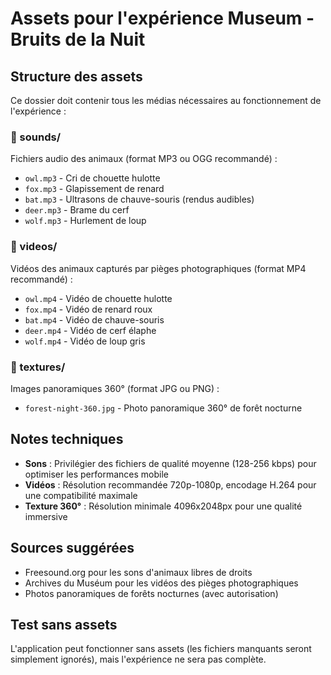 # Assets pour l'expérience Museum - Bruits de la Nuit

## Structure des assets

Ce dossier doit contenir tous les médias nécessaires au fonctionnement de l'expérience :

### 📁 sounds/
Fichiers audio des animaux (format MP3 ou OGG recommandé) :
- `owl.mp3` - Cri de chouette hulotte
- `fox.mp3` - Glapissement de renard
- `bat.mp3` - Ultrasons de chauve-souris (rendus audibles)
- `deer.mp3` - Brame du cerf
- `wolf.mp3` - Hurlement de loup

### 📁 videos/
Vidéos des animaux capturés par pièges photographiques (format MP4 recommandé) :
- `owl.mp4` - Vidéo de chouette hulotte
- `fox.mp4` - Vidéo de renard roux
- `bat.mp4` - Vidéo de chauve-souris
- `deer.mp4` - Vidéo de cerf élaphe
- `wolf.mp4` - Vidéo de loup gris

### 📁 textures/
Images panoramiques 360° (format JPG ou PNG) :
- `forest-night-360.jpg` - Photo panoramique 360° de forêt nocturne

## Notes techniques

- **Sons** : Privilégier des fichiers de qualité moyenne (128-256 kbps) pour optimiser les performances mobile
- **Vidéos** : Résolution recommandée 720p-1080p, encodage H.264 pour une compatibilité maximale
- **Texture 360°** : Résolution minimale 4096x2048px pour une qualité immersive

## Sources suggérées

- Freesound.org pour les sons d'animaux libres de droits
- Archives du Muséum pour les vidéos des pièges photographiques
- Photos panoramiques de forêts nocturnes (avec autorisation)

## Test sans assets

L'application peut fonctionner sans assets (les fichiers manquants seront simplement ignorés), mais l'expérience ne sera pas complète.